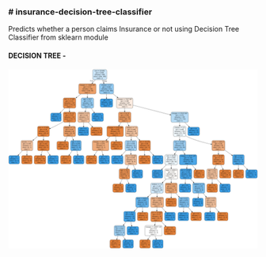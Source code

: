 <h3># insurance-decision-tree-classifier</h3>
Predicts whether a person claims Insurance or not using Decision Tree Classifier from sklearn module

<div><h4><b>DECISION TREE - </b></h4>
<img src="Graph/graphviz.png">
</div>
